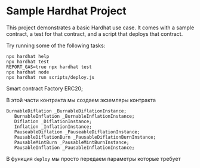 # Sample Hardhat Project

This project demonstrates a basic Hardhat use case. It comes with a sample contract, a test for that contract, and a script that deploys that contract.

Try running some of the following tasks:

```shell
npx hardhat help
npx hardhat test
REPORT_GAS=true npx hardhat test
npx hardhat node
npx hardhat run scripts/deploy.js
```
Smart contract Factory ERC20;
 
В этой части контракта мы создаем экземляры контракта

 ``` solidity
 BurnableDiflation _BurnableDiflationInstance;
    BurnableInflation _BurnableInflationInstance;
    Diflation _DiflationInstance;
    Inflation _InflationInstance;
    PauseableDiflation _PauseableDiflationInstance;
    PausableDiflationBurn _PausableDiflationBurnInstance;
    PausableMintBurn _PausableMintBurnInstance;
    PausableInflation _PausableInflationInstance;
```
 В функция `deploy` мы просто передаем параметры которые требует  
